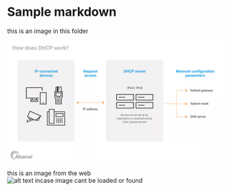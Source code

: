 # Sample markdown

this is an image in this folder

![alt text incase image cant be loaded or found](./images/image.png)

this is an image from the web
![alt text incase image cant be loaded or found](https://sitechecker.pro/wp-content/uploads/2023/11/dhcp-chart.png)
